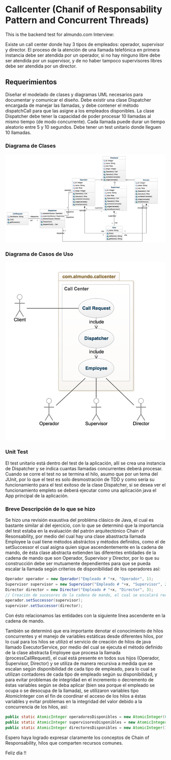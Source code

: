 # Callcenter (Chanif of Responsability Pattern and Concurrent Threads)
This is the backend test for almundo.com Interview:

Existe un call center donde hay 3 tipos de empleados: operador,
supervisor y director. El proceso de la atención de una llamada
telefónica en primera instancia debe ser atendida por un operador, si
no hay ninguno libre debe ser atendida por un supervisor, y de no
haber tampoco supervisores libres debe ser atendida por un director.

## Requerimientos
Diseñar el modelado de clases y diagramas UML necesarios
para documentar y comunicar el diseño.
Debe existir una clase Dispatcher encargada de manejar las
llamadas, y debe contener el método dispatchCall para que las
asigne a los empleados disponibles.
La clase Dispatcher debe tener la capacidad de poder procesar
10 llamadas al mismo tiempo (de modo concurrente).
Cada llamada puede durar un tiempo aleatorio entre 5 y 10
segundos.
Debe tener un test unitario donde lleguen 10 llamadas.

### Diagrama de Clases
![alt text](https://raw.githubusercontent.com/darmandovargas/callcenter/master/Diagrama%20de%20Clases%20Callcenter%20almundo.com%20.png)

### Diagrama de Casos de Uso
![alt text](https://raw.githubusercontent.com/darmandovargas/callcenter/master/Diagrama%20de%20Casos%20de%20Uso%20Callcenter%20almundo.com%20.png)

### Unit Test
El test unitario está dentro del test de la aplicación, allí se crea una instancia de Dispatcher y se indica cuantas llamadas concurrentes deberá procesar. Cuando se corre el test no se termina el hilo, asumo que por un tema del JUnit, por lo que el test es solo desmostración de TDD y como sería su funcionamiento para el test exitoso de la clase Dispatcher, si se desea ver el funcionamiento empleto se deberá ejecutar como una aplicación java el App principal de la aplicación.

### Breve Descripción de lo que se hizo
Se hizo una revisión exaustiva del probléma clásico de Java, el cual es bastante similar al del ejercicio, con lo que se determinó que la importancia del test estaba en la evaluación del patrón arquitectónico Chain of Resonsability, por medio del cual hay una clase abastracta llamada Employee la cual tiene métodos abstráctos y métodos definidos, como el de setSuccessor el cual asigna quien sigue ascendentemente en la cadena de mando, de ésta clase abstracta extienden las diferentes entidades de la cadena de mando que son Operador, Supervisor y Director, por lo que su construcción debe ser mutuamente dependientes para que se pueda escalar la llamada según criterios de disponibilidad de los operadores así:

```java
Operador operador = new Operador("Empleado # "+x, "Operador", 1);
Supervisor supervisor = new Supervisor("Empleado # "+x, "Supervisor", 2);
Director director = new Director("Empleado # "+x, "Director", 3);
// Creación de sucesores de la cadena de mando, el cual se escalará recursivamente con base en la disponibilidad de cada tipo de empleado.
operador.setSuccessor(supervisor);
supervisor.setSuccessor(director);
```

Con ésto relacionamos las entidades con la siguiente línea ascendente en la cadena de mando.

También se determinó que era importante denotar el conocimiento de hilos concurrentes y el manejo de variables estáticas desde diferentes hilos, por lo cual para los hilos se utilizó el servicio de creación de hilos de java llamado ExecutorService, por medio del cual se ejecuta el método definido de la clase abstracta Employee que procesa la llamada (processCallRequest), el cual está presente en todos sus hijos (Operador, Supervisor, Director) y se utiliza de manera recursiva a medida que se escalan según disponibilidad de cada tipo de empleado, para lo cual se utilizan contadores de cada tipo de empleado según su disponibilidad, y para evitar problemas de integridad en el incremento o decremento de éstas variables según se deba aplicar (bien sea porque el empleado se ocupa o se desocupa de la llamada), se utilizaron variables tipo AtomicInteger con el fin de coordinar el acceso de los hilos a éstas variables y evitar problemas en la integridad del valor debido a la concurrencia de los hilos, así:

```java
public static AtomicInteger operadoresDisponibles = new AtomicInteger(6);
public static AtomicInteger supervisoresDisponibles = new AtomicInteger(3);
public static AtomicInteger directoresDisponibles = new AtomicInteger(1);
```

Espero haya logrado expresar claramente los conceptos de Chain of Responsability, hilos que comparten recursos comunes.

Feliz día !!
